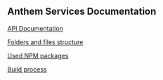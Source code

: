 ## Anthem Services Documentation

[API Documentation](docs/api.md)

[Folders and files structure](docs/folders.md)

[Used NPM packages](docs/packages.md)

[Build process](docs/build.md)

